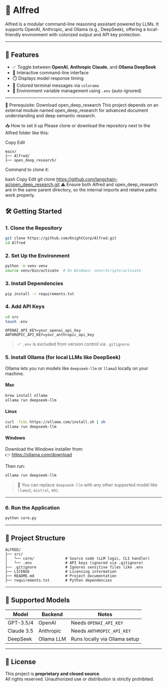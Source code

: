 # 🧠 Alfred

Alfred is a modular command-line reasoning assistant powered by LLMs. It supports OpenAI, Anthropic, and Ollama (e.g., DeepSeek), offering a local-friendly environment with colorized output and API key protection.

---

## 🚀 Features

- ✅ Toggle between **OpenAI**, **Anthropic Claude**, and **Ollama DeepSeek**
- 🧪 Interactive command-line interface
- ⏱️ Displays model response timing
- 🌈 Colored terminal messages via `colorama`
- 🔐 Environment variable management using `.env` (auto-ignored)

---
🧠 Prerequisite: Download open_deep_research
This project depends on an external module named open_deep_research for advanced document understanding and deep semantic research.

📥 How to set it up
Please clone or download the repository next to the Alfred folder like this:

Copy
Edit

```
main/
├── Alfred/
├── open_deep_research/

```
Command to clone it:

bash
Copy
Edit
git clone https://github.com/langchain-ai/open_deep_research.git
⚠️ Ensure both Alfred and open_deep_research are in the same parent directory, so the internal imports and relative paths work properly.

## 🛠️ Getting Started

### 1. Clone the Repository

```bash
git clone https://github.com/KnightCorp/Alfred.git
cd Alfred
```

### 2. Set Up the Environment

```bash
python -m venv venv
source venv/bin/activate  # On Windows: venv\Scripts\activate
```

### 3. Install Dependencies

```bash
pip install -r requirements.txt
```

### 4. Add API Keys

```bash
cd src
touch .env
```

```env
OPENAI_API_KEY=your_openai_api_key
ANTHROPIC_API_KEY=your_anthropic_api_key
```

> ✅ `.env` is excluded from version control via `.gitignore`.

### 5. Install Ollama (for local LLMs like DeepSeek)

Ollama lets you run models like `deepseek-llm` or `llama3` locally on your machine.

#### Mac

```bash
brew install ollama
ollama run deepseek-llm
```

#### Linux

```bash
curl -fsSL https://ollama.com/install.sh | sh
ollama run deepseek-llm
```

#### Windows

Download the Windows installer from:  
👉 https://ollama.com/download

Then run:

```bash
ollama run deepseek-llm
```

> 🧠 You can replace `deepseek-llm` with any other supported model like `llama3`, `mistral`, etc.

---

### 6. Run the Application

```bash
python core.py
```

---

## 📁 Project Structure

```
ALFRED/
├── src/
│   └── core/              # Source code (LLM logic, CLI handler)
│   └── .env               # API keys (ignored via .gitignore)
├── .gitignore             # Ignores sensitive files like .env
├── LICENSE                # Licensing information
├── README.md              # Project documentation
├── requirements.txt       # Python dependencies
```

---


## 🤖 Supported Models

| Model         | Backend     | Notes                          |
|---------------|-------------|---------------------------------|
| GPT-3.5/4     | OpenAI      | Needs `OPENAI_API_KEY`         |
| Claude 3.5    | Anthropic   | Needs `ANTHROPIC_API_KEY`      |
| DeepSeek      | Ollama LLM  | Runs locally via Ollama setup  |

---

## 📄 License

This project is **proprietary and closed source**.  
All rights reserved. Unauthorized use or distribution is strictly prohibited.
